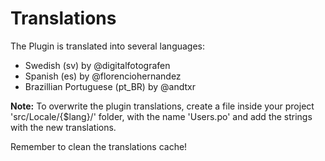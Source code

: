 Translations
============

The Plugin is translated into several languages:

* Swedish (sv) by @digitalfotografen
* Spanish (es) by @florenciohernandez
* Brazillian Portuguese (pt_BR) by @andtxr

**Note:** To overwrite the plugin translations, create a file inside your project 'src/Locale/{$lang}/' folder, with the name 'Users.po'
and add the strings with the new translations.

Remember to clean the translations cache!

